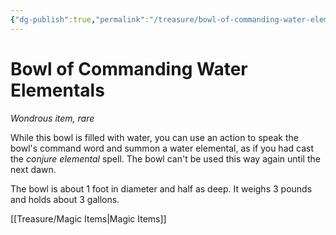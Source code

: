 ```yaml
---
{"dg-publish":true,"permalink":"/treasure/bowl-of-commanding-water-elementals/","dgHomeLink":false,"dgPassFrontmatter":true}
---
```



# Bowl of Commanding Water Elementals

*Wondrous item, rare*

While this bowl is filled with water, you can use an action to speak the bowl's command word and summon a water elemental, as if you had cast the *conjure elemental* spell. The bowl can't be used this way again until the next dawn.

The bowl is about 1 foot in diameter and half as deep. It weighs 3 pounds and holds about 3 gallons.


[[Treasure/Magic Items|Magic Items]]